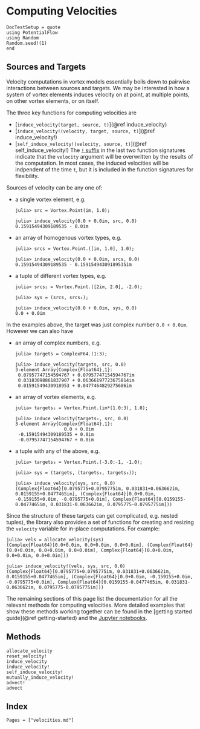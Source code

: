# Computing Velocities

```@meta
DocTestSetup = quote
using PotentialFlow
using Random
Random.seed!(1)
end
```

## Sources and Targets

Velocity computations in vortex models essentially boils down to pairwise interactions between sources and targets.
We may be interested in how a system of vortex elements induces velocity on at point, at multiple points, on other vortex elements, or on itself.

The three key functions for computing velocities are
- [`induce_velocity(target, source, t)`](@ref induce_velocity)
- [`induce_velocity!(velocity, target, source, t)`](@ref induce_velocity!)
- [`self_induce_velocity!(velocity, source, t)`](@ref self_induce_velocity!)
The [`!` suffix](https://docs.julialang.org/en/latest/manual/style-guide.html#Append-!-to-names-of-functions-that-modify-their-arguments-1) in the last two function signatures indicate that the `velocity` argument will be overwritten by the results of the computation.
In most cases, the induced velocities will be indpendent of the time `t`, but it is included in the function signatures for flexibility.

Sources of velocity can be any one of:
- a single vortex element, e.g.
  ```jldoctest sources-targets
  julia> src = Vortex.Point(im, 1.0);

  julia> induce_velocity(0.0 + 0.0im, src, 0.0)
  0.15915494309189535 - 0.0im
  ```
- an array of homogenous vortex types, e.g.
  ```jldoctest sources
  julia> srcs = Vortex.Point.([im, 1.0], 1.0);

  julia> induce_velocity(0.0 + 0.0im, srcs, 0.0)
  0.15915494309189535 - 0.15915494309189535im
  ```
- a tuple of different vortex types, e.g.
  ```jldoctest sources
  julia> srcs₂ = Vortex.Point.([2im, 2.0], -2.0);

  julia> sys = (srcs, srcs₂);

  julia> induce_velocity(0.0 + 0.0im, sys, 0.0)
  0.0 + 0.0im
  ```

In the examples above, the target was just complex number `0.0 + 0.0im`.
However we can also have

- an array of complex numbers, e.g.
  ```jldoctest sources-targets
  julia> targets = ComplexF64.(1:3);

  julia> induce_velocity(targets, src, 0.0)
  3-element Array{Complex{Float64},1}:
   0.07957747154594767 + 0.07957747154594767im
   0.03183098861837907 + 0.06366197723675814im
   0.01591549430918953 + 0.0477464829275686im
  ```
- an array of vortex elements, e.g.
  ```jldoctest sources-targets
  julia> targets₂ = Vortex.Point.(im*(1.0:3), 1.0);

  julia> induce_velocity(targets₂, src, 0.0)
  3-element Array{Complex{Float64},1}:
                    0.0 + 0.0im
   -0.15915494309189535 + 0.0im
   -0.07957747154594767 + 0.0im
  ```
- a tuple with any of the above, e.g.
  ```jldoctest sources-targets
  julia> targets₃ = Vortex.Point.(-3.0:-1, -1.0);

  julia> sys = (targets, (targets₂, targets₃));

  julia> induce_velocity(sys, src, 0.0)
  (Complex{Float64}[0.0795775+0.0795775im, 0.031831+0.063662im, 0.0159155+0.0477465im], (Complex{Float64}[0.0+0.0im, -0.159155+0.0im, -0.0795775+0.0im], Complex{Float64}[0.0159155-0.0477465im, 0.031831-0.063662im, 0.0795775-0.0795775im]))
  ```

Since the structure of these targets can get complicated, e.g. nested tuples), the library also provides a set of functions for creating and resizing the `velocity` variable for in-place computations.
For example:
```jldoctest sources-targets
julia> vels = allocate_velocity(sys)
(Complex{Float64}[0.0+0.0im, 0.0+0.0im, 0.0+0.0im], (Complex{Float64}[0.0+0.0im, 0.0+0.0im, 0.0+0.0im], Complex{Float64}[0.0+0.0im, 0.0+0.0im, 0.0+0.0im]))

julia> induce_velocity!(vels, sys, src, 0.0)
(Complex{Float64}[0.0795775+0.0795775im, 0.031831+0.063662im, 0.0159155+0.0477465im], (Complex{Float64}[0.0+0.0im, -0.159155+0.0im, -0.0795775+0.0im], Complex{Float64}[0.0159155-0.0477465im, 0.031831-0.063662im, 0.0795775-0.0795775im]))
```

The remaining sections of this page list the documentation for all the relevant methods for computing velocities.
More detailed examples that show these methods working together can be found in the [getting started guide](@ref getting-started) and the [Jupyter notebooks](https://github.com/darwindarak/VortexModel.jl/tree/master/examples).

## Methods

```@docs
allocate_velocity
reset_velocity!
induce_velocity
induce_velocity!
self_induce_velocity!
mutually_induce_velocity!
advect!
advect
```

## Index

```@index
Pages = ["velocities.md"]
```
